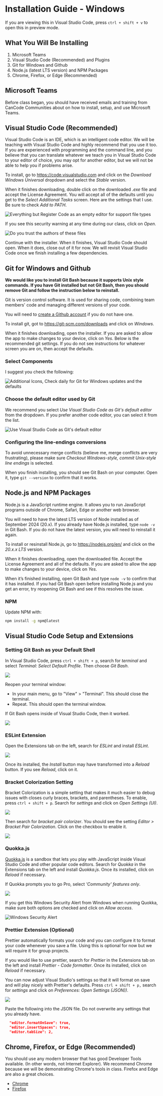 # Installation Guide - Windows

If you are viewing this in Visual Studio Code, press `ctrl + shift + v` to open this in preview mode.

## What You Will Be Installing

1. Microsoft Teams
2. Visual Studio Code (Recommended) and Plugins
3. Git for Windows and Github
4. Node.js (latest LTS version) and NPM Packages
5. Chrome, Firefox, or Edge (Recommended)

## Microsoft Teams

Before class began, you should have received emails and training from CanCode Communities about on how to install, setup, and use Microsoft Teams.

## Visual Studio Code (Recommended)

Visual Studio Code is an IDE, which is an intelligent code editor. We will be teaching with Visual Studio Code and highly recommend that you use it too. If you are experienced with programming and the command line, and you believe that you can translate whatever we teach you in Visual Studio Code to your editor of choice, you may opt for another editor, but we will not be able to help you if problems arise.

To install, go to https://code.visualstudio.com and click on the _Download Windows Universal_ dropdown and select the _Stable_ version.

When it finishes downloading, double click on the downloaded _.exe_ file and accept the License Agreement. You will accept all of the defaults until you get to the _Select Additional Tasks_ screen. Here are the settings that I use. Be sure to check _Add to PATH_.

![Everything but Register Code as an empty editor for support file types](install-screens/vsocde-select-additional-tasks.png)

If you see this security warning at any time during our class, click on _Open_.

![Do you trust the authors of these files](install-screens/vscode-security-warning.png)

Continue with the installer. When it finishes, Visual Studio Code should open. When it does, close out of it for now. We will revisit Visual Studio Code once we finish installing a few dependencies.

## Git for Windows and Github

**We would like you to install Git Bash because it supports Unix style commands. If you have Git installed but not Git Bash, then you should remove Git and follow the instruction below to reinstall.**

Git is version control software. It is used for sharing code, combining team members' code and managing different versions of your code.

You will need to [create a Github account](https://github.com/signup?ref_cta=Sign+up&ref_loc=header+logged+out&ref_page=%2F&source=header-home) if you do not have one.

To install git, got to https://git-scm.com/downloads and click on _Windows_.

When it finishes downloading, open the installer. If you are asked to allow the app to make changes to your device, click on _Yes_. Below is the recommended git settings. If you do not see instructions for whatever screen you are on, then accept the defaults.

### Select Components

I suggest you check the following:

![Additional Icons, Check daily for Git for Windows updates and the defaults](install-screens/git-select-components.png)

### Choose the default editor used by Git

We recommend you select _Use Visual Studio Code as Git's default editor_ from the dropdown. If you prefer another code editor, you can select it from the list.

![Use Visual Studio Code as Git's default editor](install-screens/git-default-editor.png)

### Configuring the line-endings conversions

To avoid unnecessary merge conflicts (believe me, merge conflicts are very frustrating), please make sure _Checkout Windows-style, commit Unix-style line endings_ is selected.

When you finish installing, you should see Git Bash on your computer. Open it, type `git --version` to confirm that it works.

## Node.js and NPM Packages

Node.js is a JavaScript runtime engine. It allows you to run JavaScript programs outside of Chrome, Safari, Edge or another web browser.

You will need to have the latest LTS version of Node installed as of September 2024 (20.x). If you already have Node.js installed, type `node -v` in Git Bash. If you do not have the latest version, you will need to reinstall it again.

To install or resinstall Node.js, go to https://nodejs.org/en/ and click on the _20.x.x LTS_ version.

When it finishes downloading, open the downloaded file. Accept the License Agreement and all of the defaults. If you are asked to allow the app to make changes to your device, click on _Yes_.

When it’s finished installing, open Git Bash and type `node -v` to confirm that it has installed. If you had Git Bash open before installing Node.js and you get an error, try reopening Git Bash and see if this resolves the issue.

### NPM

Update NPM with:

```bash
npm install -g npm@latest
```

## Visual Studio Code Setup and Extensions

### Setting Git Bash as your Default Shell

In Visual Studio Code, press `ctrl + shift + p`, search for _terminal_ and select _Terminal: Select Default Profile_. Then choose _Git Bash_.

![](install-screens/vscode-windows-shell.png)

Reopen your terminal window:

- In your main menu, go to "View" > "Terminal". This should close the terminal.
- Repeat. This should open the terminal window.

If Git Bash opens inside of Visual Studio Code, then it worked.

![](install-screens/vscode-git-bash.png)

### ESLint Extension

Open the Extensions tab on the left, search for _ESLint_ and install _ESLint_.

![](install-screens/vscode-eslint.png)

Once its installed, the _Install_ button may have transformed into a _Reload_ button. If you see _Reload_, click on it.

### Bracket Colorization Setting

Bracket Colorization is a simple setting that makes it much easier to debug issues with closes curly braces, brackets, and parentheses. To enable, press `ctrl + shift + p`. Search for _settings_ and click on _Open Settings (UI)_.

![](install-screens/settings-search.png)

Then search for _bracket pair colorizer_. You should see the setting _Editor > Bracket Pair Colorization_. Click on the checkbox to enable it.

![](install-screens/vscode-color-brackets.png)

### Quokka.js

[Quokka.js](https://quokkajs.com/docs/?editor=vsc) is a sandbox that lets you play with JavaScript inside Visual Studio Code and other popular code editors. Search for _Quokka_ in the Extensions tab on the left and install _Quokka.js_. Once its installed, click on _Reload_ if necessary.

If Quokka prompts you to go Pro, select _'Community' features only_.

![](install-screens/vscode-quokka-prompt.png)

If you get this Windows Security Alert from Windows when running Quokka, make sure both options are checked and click on _Allow access_.

![Windows Security Alert](install-screens/quokka-windows-alert.png)

### Prettier Extension (Optional)

Prettier automatically formats your code and you can configure it to format your code whenever you save a file. Using this is optional for now but we will require it for group projects.

If you would like to use prettier, search for _Prettier_ in the Extensions tab on the left and install _Prettier - Code formatter_. Once its installed, click on _Reload_ if necessary.

You can now adjust Visual Studio's settings so that it will format on save and will play nicely with Prettier's defaults. Press `ctrl + shift + p,` search for _settings_ and click on _Preferences: Open Settings (JSON))_.

![](install-screens/settings-search.png)

Paste the following into the JSON file. Do not overwrite any settings that you already have.

```json
  "editor.formatOnSave": true,
  "editor.insertSpaces": true,
  "editor.tabSize": 2,
```

## Chrome, Firefox, or Edge (Recommended)

You should use any modern browser that has good Developer Tools available. (In other words, not Internet Explorer). We recommend Chrome because we will be demonstrating Chrome's tools in class. Firefox and Edge are also a great choices.

- [Chrome](https://www.google.com/chrome/)
- [Firefox](https://www.mozilla.org/en-US/firefox/)

